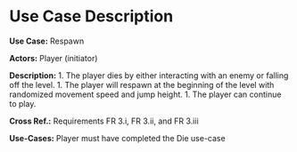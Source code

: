 # Use Case Description

**Use Case:** Respawn

**Actors:** Player (initiator)

**Description:**
    1. The player dies by either interacting with an enemy or falling off the level.
    1. The player will respawn at the beginning of the level with randomized movement speed and jump height.
    1. The player can continue to play.

**Cross Ref.:** Requirements FR 3.i, FR 3.ii, and FR 3.iii

**Use-Cases:** Player must have completed the Die use-case
